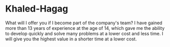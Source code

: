 # Khaled-Hagag
What will I offer you if I become part of the company's team?  I have gained more than 13 years of experience at the age of 14, which gave me the ability to develop quickly and solve many problems at a lower cost and less time. I will give you the highest value in a shorter time at a lower cost.
